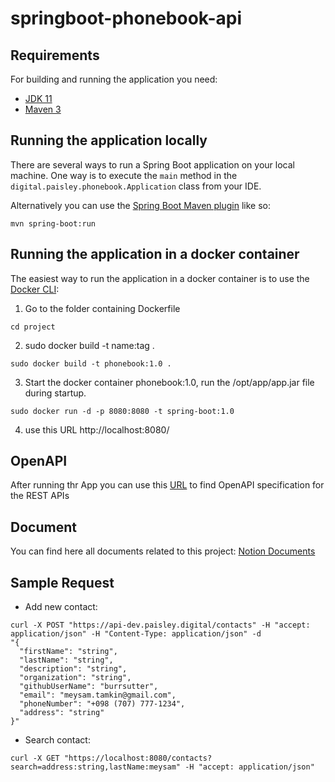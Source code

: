# springboot-phonebook-api

## Requirements

For building and running the application you need:

- [JDK 11](https://openjdk.java.net/projects/jdk/11/)
- [Maven 3](https://maven.apache.org)

## Running the application locally

There are several ways to run a Spring Boot application on your local machine. One way is to execute the `main` method in the `digital.paisley.phonebook.Application` class from your IDE.

Alternatively you can use the [Spring Boot Maven plugin](https://docs.spring.io/spring-boot/docs/current/reference/html/build-tool-plugins-maven-plugin.html) like so:

```shell
mvn spring-boot:run
```

## Running the application in a docker container

The easiest way to run the application in a docker container is to use the [Docker CLI](https://docs.docker.com/engine/reference/commandline/cli/):

1. Go to the folder containing Dockerfile
```shell
cd project
```

2. sudo docker build -t name:tag . 

```shell
sudo docker build -t phonebook:1.0 .
```

3. Start the docker container phonebook:1.0, run the /opt/app/app.jar file during startup.
```shell
sudo docker run -d -p 8080:8080 -t spring-boot:1.0
```
4. use this URL http://localhost:8080/

## OpenAPI
After running thr App you can use this [URL](http://localhost:8080/swagger-ui) to find OpenAPI specification for the REST APIs

## Document
You can find here all documents related to this project:
[Notion Documents](https://www.notion.so/Phone-Book-APIs-77b1b85c5b32424d9ccc997d95e6cd65)

## Sample Request
* Add new contact:
```shell
curl -X POST "https://api-dev.paisley.digital/contacts" -H "accept: application/json" -H "Content-Type: application/json" -d 
"{
  "firstName": "string",
  "lastName": "string",
  "description": "string",
  "organization": "string",
  "githubUserName": "burrsutter",
  "email": "meysam.tamkin@gmail.com",
  "phoneNumber": "+098 (707) 777-1234",
  "address": "string"
}"
```
* Search contact:
```shell
curl -X GET "https://localhost:8080/contacts?search=address:string,lastName:meysam" -H "accept: application/json"
```
